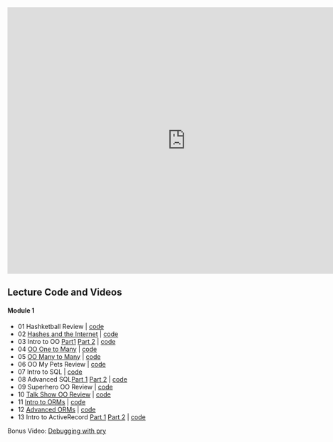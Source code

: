 <iframe src="https://calendar.google.com/calendar/embed?showTitle=0&amp;showNav=0&amp;showPrint=0&amp;showTabs=0&amp;showCalendars=0&amp;showTz=0&amp;mode=WEEK&amp;height=600&amp;wkst=1&amp;bgcolor=%23FFFFFF&amp;src=flatironschool.com_vdt6427fp5abejdevvcg6eu1hs%40group.calendar.google.com&amp;color=%232F6309&amp;ctz=America%2FNew_York" style="border-width:0" width="800" height="600" frameborder="0" scrolling="no"></iframe>

## Lecture Code and Videos

#### Module 1

* 01 Hashketball Review | [code](https://github.com/learn-co-students/dc-web-031218/tree/master/01_hashketball_review)
* 02 [Hashes and the Internet](https://youtu.be/qkhR_lZ9MAY) | [code](https://github.com/learn-co-students/dc-web-031218/tree/master/02_hashes_and_the_internet)
* 03 Intro to OO [Part1](https://youtu.be/sobGfcsQ2DM) [Part 2](https://youtu.be/BlOf7yROMyA) | [code](https://github.com/learn-co-students/dc-web-031218/tree/master/03-intro-to-oo)
* 04 [OO One to Many](https://youtu.be/xKWksgWOoUU) | [code](https://github.com/learn-co-students/dc-web-031218/tree/master/04-one-to-many)
* 05 [OO Many to Many](https://youtu.be/mhkKZL0RD2E) | [code](https://github.com/learn-co-students/dc-web-031218/tree/master/05-many-to-many)
* 06 OO My Pets Review | [code](https://github.com/learn-co-students/dc-web-031218/tree/master/06-oo-my-pets-review)
* 07 Intro to SQL | [code](https://github.com/learn-co-students/dc-web-031218/tree/master/07-intro-to-sql)
* 08 Advanced SQL[Part 1](https://youtu.be/iFsdUuP2o4M) [Part 2](https://youtu.be/rfop2yU_V6g) | [code](https://github.com/learn-co-students/dc-web-031218/tree/master/08-advanced-sql)
* 09 Superhero OO Review | [code](https://github.com/learn-co-students/dc-web-031218/tree/master/09-superhero-oo-review)
* 10 [Talk Show OO Review](https://youtu.be/2QtVGS_m290) | [code](https://github.com/learn-co-students/dc-web-031218/tree/solution/10-oo-review)
* 11 [Intro to ORMs](https://youtu.be/KGI_1Iak2C4) | [code](https://github.com/learn-co-students/dc-web-031218/tree/master/11-intro-to-orms)
* 12 [Advanced ORMs](https://www.youtube.com/watch?v=Tbzizt-PmuI) | [code](https://github.com/learn-co-students/dc-web-031218/tree/master/12-advanced-orms)
* 13 Intro to ActiveRecord [Part 1](https://youtu.be/xiXlEm_xtvw) [Part 2]() | [code](https://github.com/learn-co-students/dc-web-031218/tree/master/13-activerecord-intro)

Bonus Video: [Debugging with pry](https://youtu.be/Nn25Unnrb64)
